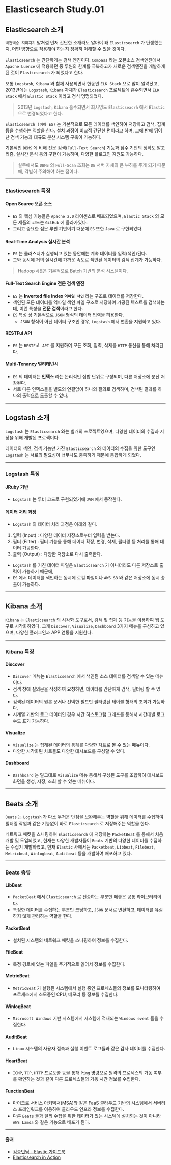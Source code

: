 # Elasticsearch Study.01

## Elasticsearch 소개

`백전백승 지피지기` 말처럼 먼저 간단한 소개라도 알아야 왜 `Elasticsearch` 가 탄생했는지, 
어떤 방향으로 적용해야 하는지 정확히 이해할 수 있을 것이다.

`Elasticsearch` 는 간단하게는 검색 엔진이다. `Compass` 라는 오픈소스 검색엔진에서 `Apache Luence` 에 
적용하던 중 루씬의 한계를 극복하고자 새로운 검색엔진을 개발하게 된 것이 `Elasticsearch` 가 되었다고 한다. 

보통 `Logstash`, `Kibana` 와 함께 사용되면서 한동안 `ELK Stack` 으로 많이 알려졌고, 
2013년에는 `Logstash`, `Kibana` 자체가 `Elasticsearch` 프로젝트에 흡수되면서 
`ELK Stack` 에서 `Elastic Stack` 이라고 정식 명명되었다.

> 2013년 `Logstash`, `Kibana` 흡수되면서 회사명도 `Elasticseacrh` 에서 `Elastic` 으로 변경되었다고 한다.

`Elasticsearch (이하 ES)` 는 기본적으로 모든 데이터를 색인하여 저장하고 검색, 집계 등을 수행하는 역할을 한다.
설치 과정이 비교적 간단한 편이라고 하며, 그에 반해 뛰어난 검색 기능과 대규모 분산 시스템 구축이 가능하다.

기본적인 `DBMS` 에 비해 전문 검색(`Full-Text Search`) 기능과 점수 기반의 정확도 알고리즘, 실시간 분석 등의 구현이 가능하며,
다양한 플로그인 지원도 가능하다.

> 실무에서도 `DBMS` 의 `Full-Scan` 조회는 `DB` 서버 자체의 큰 부하를 주게 되기 때문에, 각별히 주의해야 하는 점이다.

---

### Elasticsearch 특징

#### Open Source 오픈 소스

- `ES` 의 핵심 기능들은 `Apache 2.0` 라이센스로 배포되었으며, `Elastic Stack` 의 모든 제품의 코드는 `GitHub` 에 
올라가있다. 
- 그리고 중요한 점은 루씬 기반이기 때문에 `ES` 또한 `Java` 로 구현되었다.

#### Real-Time Analysis 실시간 분석

- `ES` 는 클러스터가 실행되고 있는 동안에는 계속 데이터를 입력(색인)된다.
- 그와 동시에 거의 실시간에 가까운 속도로 색인된 데이터의 검색 집계가 가능하다.

> Hadoop `하둡`은 기본적으로 Batch 기반의 분석 시스템이다.

#### Full-Text Search Engine 전문 검색 엔진

- `ES` 는 **Inverted file Index `역파일 색인`** 라는 구조로 데이터를 저장한다.
- 색인된 모든 데이터를 역파일 색인 파일 구조로 저장하여 가공된 텍스트를 검색하는데, 이런 특성을 **전문 검색**이라고 한다.
- `ES` 특성 상 기본적으로 `JSON` 형식의 데이터 입력을 허용한다.
  - `JSON` 형식이 아닌 데이터 구조인 경우, `Logstash` 에서 변환을 지원하고 있다.

#### RESTFul API

- `ES` 는 `RESTFul API` 를 지원하여 모든 조회, 입력, 삭제를 `HTTP` 통신을 통해 처리된다.

#### Multi-Tenancy 멀티테넌시

- `ES` 의 데이터는 **인덱스** 라는 논리적인 집합 단위로 구성되며, 다른 저장소에 분산 저장된다.
- 서로 다른 인덱스들을 별도의 연결없이 하나의 질의로 검색하며, 검색된 결과를 하나의 출력으로 도출할 수 있다.

---

## Logstash 소개

`Logstash` 는 `Elasticsearch` 와는 별개의 프로젝트였으며, 다양한 데이터의 수집과 저장을 위해 개발된 프로젝이다.

데이터의 색인, 검색 기능만 가진 `Elasticsearch` 와 데이터의 수집을 위한 도구인 `Logstash` 는 서로의 필요성이 너무나도 충족하기 때문에
통합하게 되었다.

--- 

### Logstash 특징

#### JRuby 기반

- `Logstash` 는 루비 코드로 구현되었기에 `JVM` 에서 동작한다.

#### 데이터 처리 과정

- `Logstash` 의 데이터 처리 과정은 아래와 같다.

1. 입력 (Input) : 다양한 데이터 저장소로부터 입력을 받는다.
2. 필터 (Filter) : 필터 기능을 통해 데이터 확장, 변경, 삭제, 필터링 등 처리를 통해 데이터 가공한다.
3. 출력 (Output) : 다양한 저장소로 다시 출력한다.

- `Logstash` 를 거친 데이터 파일은 `Elasticsearch` 가 아니더라도 다른 저장소로 출력이 가능하기 때문에, 
- `ES` 에서 데이터를 색인하는 동시에 로컬 파일이나 `AWS S3` 와 같은 저장소에 동시 송출이 가능하다.

---

## Kibana 소개

`Kibana` 는 `Elasticsearch` 의 시각화 도구로서, 검색 및 집계 등 기능을 이용하여 웹 도구로 시각화하였다.
크게 `Discover`, `Visualize`, `Dashboard` 3가지 메뉴를 구성하고 있으며, 다양한 플러그인과 APP 연동을 지원한다.

---

### Kibana 특징

#### Discover

- `Discover` 메뉴는 `Elasticsearch` 에서 색인된 소스 데이터를 검색할 수 있는 메뉴이다.
- 검색 창에 질의문을 작성하여 요청하면, 데이터를 간단하게 검색, 필터링 할 수 있다.
- 검색된 데이터의 원본 문서나 선택한 필드만 필터링된 테이블 형태의 조회가 가능하다.
- 시계열 기반의 로그 데이터인 경우 시간 히스토그램 그래프를 통해서 시간대별 로그 수도 표기 가능하다.

#### Visualize

- `Visualize` 는 집계된 데이터의 통계를 다양한 차트로 볼 수 있는 메뉴이다.
- 다양한 시각화된 차트들도 다양한 대시보드를 구성할 수 있다.

#### Dashboard

- `Dashboard` 는 말그대로 `Visualize` 메뉴 통해서 구성된 도구를 조합하여 대시보드 화면을 생성, 저장, 조회 할 수 있는 메뉴이다.

---

## Beats 소개

`Beats` 는 `Logstash` 가 다소 무거운 단점을 보완해주는 역할을 위해 데이터를 수집하여 필터링 작업과 같은 기능없이 
바로 `Elasticsearch` 로 저장해주는 역할을 한다.

네트워크 패킷을 스니핑하여 `Elasticsearch` 에 저장하는 `PacketBeat` 를 통해서 처음 개발 및 도입되었고,
현재는 다양한 개발자들이 `Beats` 기반의 다양한 데이터를 수집하는 수집기 개발하였고, 현재 `Elastic` 사에서는
`Packetbeat`, `Libbeat`, `Filebeat`, `Metricbeat`, `Winlogbeat`, `Auditbeat` 등을 개발하여 배포하고 있다.

--- 

### Beats 종류

#### LibBeat

- `PacketBeat` 에서 `Elasticsearch` 로 전송하는 부분만 떼놓은 공통 라이브러리이다.
- 특정한 데이터를 수집하는 부분만 코딩하고, `JSON` 문서로 변환하고, 데이터를 유실하지 않게 관리하는 역할을 한다. 

#### PacketBeat

- 설치된 시스템의 네트워크 패킷을 스니핑하여 정보를 수집한다.

#### FileBeat

- 특정 경로에 있는 파일을 주기적으로 읽어서 정보를 수집한다.

#### MetricBeat

- `MetricBeat` 가 실행된 시스템에서 실행 중인 프로세스들의 정보를 모니터링하여 프로세스에서 소모중인 CPU, 메모리 등 정보를 수집한다.

#### WinlogBeat

- `Microsoft Windows` 기반 시스템에서 시스템에 적재되는 `Windows event` 들을 수집한다.

#### AuditBeat

- `Linux` 시스템의 사용자 접속과 실행 이벤트 로그들과 같은 감사 데이터를 수집한다.

#### HeartBeat

- `ICMP`, `TCP`, `HTTP` 프로토콜 등을 통해 `Ping` 명령으로 원격의 프로세스의 가동 여부를 확인하는 것과 같이 다른 프로세스들의 가동 시간 정보를 수집한다.

#### FunctionBeat

- 마이크로 서비스 아키텍쳐(MSA)와 같은 FaaS 클라우드 기반의 시스템에서 서버리스 프레임워크를 이용하여 클라우드 인프라 정보를 수집한다.
- 다른 `Beats` 들과 달리 수집을 위한 데이터가 있는 시스템에 설치되는 것이 아니라 `AWS Lamda` 와 같은 기능으로 배포가 된다.

---

#### 출처
- [김종민님 - Elastic 가이드북](https://esbook.kimjmin.net/)
- [Elasticsearch in Action](https://www.manning.com/books/elasticsearch-in-action)
